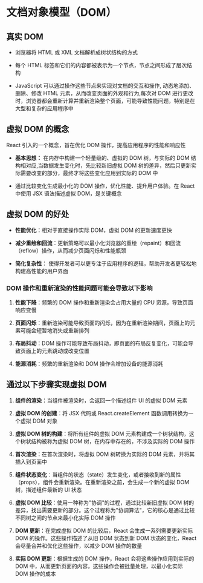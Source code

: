 # 文档对象模型（DOM）

## 真实 DOM

- 浏览器将 HTML 或 XML 文档解析成树状结构的方式

- 每个 HTML 标签和它们的内容都被表示为一个节点，节点之间形成了层次结构

- JavaScript 可以通过操作这些节点来实现对文档的交互和操作, 动态地添加、删除、修改 HTML 元素，从而改变页面的外观和行为,每次对 DOM 进行更改时，浏览器都会重新计算并重新渲染整个页面，可能导致性能问题，特别是在大型和复杂的应用程序中

## 虚拟 DOM 的概念

React 引入的一个概念，旨在优化 DOM 操作，提高应用程序的性能和响应性

- **基本思想：** 在内存中构建一个轻量级的、虚拟的 DOM 树，与实际的 DOM 结构相对应,当数据发生变化时，先比较新旧虚拟 DOM 树的差异，然后只更新实际需要改变的部分，最终才将这些变化应用到实际的 DOM 中

- 通过比较变化生成最小化的 DOM 操作，优化性能、提升用户体验。在 React 中使用 JSX 语法描述虚拟 DOM，是关键概念

## 虚拟 DOM 的好处

- **性能优化**：相对于直接操作实际 DOM，虚拟 DOM 的更新速度更快

- **减少重绘和回流**：更新策略可以最小化浏览器的重绘（repaint）和回流（reflow）操作，从而减少页面闪烁和性能瓶颈

- **简化复杂性**： 使得开发者可以更专注于应用程序的逻辑，帮助开发者更轻松地构建高性能的用户界面

### DOM 操作和重新渲染的性能问题可能会导致以下影响

1. **性能下降**：频繁的 DOM 操作和重新渲染会占用大量的 CPU 资源，导致页面响应变慢

2. **页面闪烁**：重新渲染可能导致页面的闪烁，因为在重新渲染期间，页面上的元素可能会短暂地消失或重新排列

3. **布局抖动**：DOM 操作可能导致布局抖动，即页面的布局反复变化，可能会导致页面上的元素跳动或改变位置

4. **能源消耗**：频繁的重新渲染和 DOM 操作会增加设备的能源消耗

## 通过以下步骤实现虚拟 DOM

1. **组件的渲染**：当组件被渲染时，会返回一个描述组件 UI 的虚拟 DOM 元素

2. **虚拟 DOM 的创建**：将 JSX 代码或 React.createElement 函数调用转换为一个虚拟 DOM 对象

3. **虚拟 DOM 树的构建**：将所有组件的虚拟 DOM 元素构建成一个树状结构，这个树状结构被称为虚拟 DOM 树，在内存中存在的，不涉及实际的 DOM 操作

4. **首次渲染**：在首次渲染时，将虚拟 DOM 树转换为实际的 DOM 元素，并将其插入到页面中

5. **组件状态变化**：当组件的状态（state）发生变化，或者接收到新的属性（props），组件会重新渲染。在重新渲染之前，会生成一个新的虚拟 DOM 树，描述组件最新的 UI 状态

6. **虚拟 DOM 比较**：使用一种称为"协调"的过程，通过比较新旧虚拟 DOM 树的差异，找出需要更新的部分。这个过程称为"协调算法"，它的核心是通过比较不同树之间的节点来最小化实际 DOM 操作

7. **DOM 更新**：在完成虚拟 DOM 的比较后，React 会生成一系列需要更新实际 DOM 的操作。这些操作描述了从旧 DOM 状态到新 DOM 状态的变化，React 会尽量合并和优化这些操作，以减少 DOM 操作的数量

8. **实际 DOM 更新**：根据生成的 DOM 操作，React 会将这些操作应用到实际的 DOM 中，从而更新页面的内容，这些操作会被批量处理，以最小化实际 DOM 操作的成本
